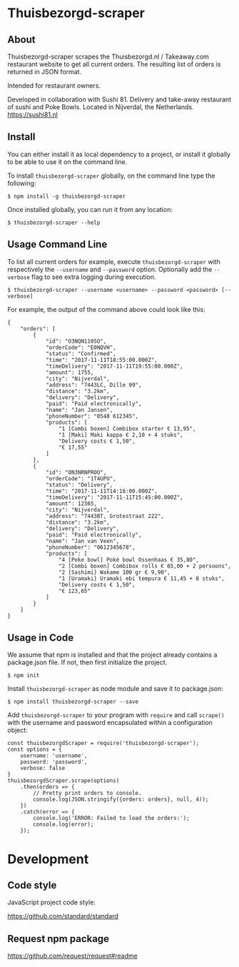 
Thuisbezorgd-scraper
====================

About
-----
Thuisbezorgd-scraper scrapes the Thuisbezorgd.nl / Takeaway.com restaurant website to get all current orders. 
The resulting list of orders is returned in JSON format. 

Intended for restaurant owners.

Developed in collaboration with Sushi 81. Delivery and take-away restaurant of sushi and Poke Bowls. Located in Nijverdal, the Netherlands. 
https://sushi81.nl   

Install
-------
You can either install it as local dependency to a project, or install it globally to be able to use it on the command line.

To install <code>thuisbezorgd-scraper</code> globally, on the command line type the following:

    $ npm install -g thuisbezorgd-scraper
        
Once installed globally, you can run it from any location:

    $ thuisbezorgd-scraper --help
        

Usage Command Line
------------------
To list all current orders for example, execute <code>thuisbezorgd-scraper</code> with respectively the 
<code>--username</code> and <code>--password</code> option. Optionally add the <code>--verbose</code> 
flag to see extra logging during execution.

    $ thuisbezorgd-scraper --username <username> --password <password> [--verbose]

For example, the output of the command above could look like this:

	{
		"orders": [
			{
				"id": "O3NQN1105O",
				"orderCode": "E0NQVH",
				"status": "Confirmed",
				"time": "2017-11-11T18:55:00.000Z",
				"timeDelivery": "2017-11-11T19:55:00.000Z",
				"amount": 1755,
				"city": "Nijverdal",
				"address": "7443LC, Dille 99",
				"distance": "3.2km",
				"delivery": "Delivery",
				"paid": "Paid electronically",
				"name": "Jan Jansen",
				"phoneNumber": "0548 612345",
				"products": [
					"1 [Combi boxen] Combibox starter € 13,95",
					"1 [Maki] Maki kappa € 2,10 + 4 stuks",
					"Delivery costs € 1,50",
					"€ 17,55"
				]
			},
			{
				"id": "ON3NRNPROO",
				"orderCode": "1T4UPU",
				"status": "Delivery",
				"time": "2017-11-11T14:16:00.000Z",
				"timeDelivery": "2017-11-11T15:45:00.000Z",
				"amount": 12365,
				"city": "Nijverdal",
				"address": "7443BT, Grotestraat 222",
				"distance": "3.2km",
				"delivery": "Delivery",
				"paid": "Paid electronically",
				"name": "Jan van Veen",
				"phoneNumber": "0612345678",
				"products": [
					"4 [Poke bowl] Poké bowl Ossenhaas € 35,80",
					"2 [Combi boxen] Combibox rolls € 65,00 + 2 persoons",
					"2 [Sashimi] Wakame 100 gr € 9,90",
					"1 [Uramaki] Uramaki ebi tempura € 11,45 + 8 stuks",
					"Delivery costs € 1,50",
					"€ 123,65"
				]
			}
		]
	}

Usage in Code
-------------
We assume that npm is installed and that the project already contains a package.json file. 
If not, then first initialize the project.

    $ npm init
      
Install <code>thuisbezorgd-scraper</code> as node module and save it to package.json:

    $ npm install thuisbezorgd-scraper --save

Add <code>thuisbezorgd-scraper</code> to your program with <code>require</code> 
and call <code>scrape()</code> with the username and password encapsulated within a 
configuration object:  

    const thuisbezorgdScraper = require('thuisbezorgd-scraper');
    const options = {
        username: 'username',
        password: 'password',
        verbose: false
    }
    thuisbezorgdScraper.scrape(options)
        .then(orders => {
            // Pretty print orders to console.
            console.log(JSON.stringify({orders: orders}, null, 4));
        })
        .catch(error => {
            console.log('ERROR: Failed to load the orders:');
            console.log(error);
        });

Development
===========

Code style 
----------
JavaScript project code style: 

https://github.com/standard/standard

Request npm package
-------------------
https://github.com/request/request#readme
